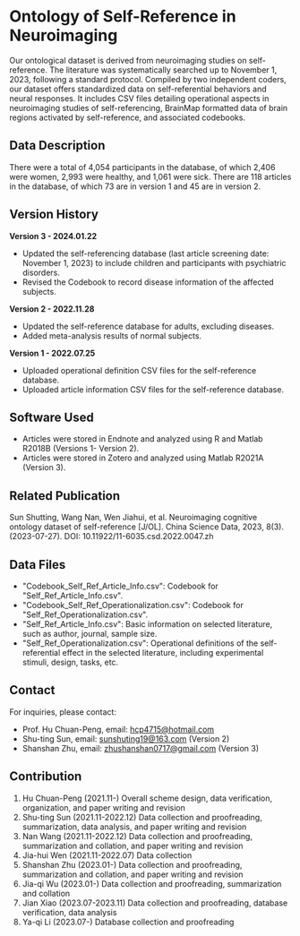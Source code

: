 # Ontology of Self-Reference in Neuroimaging

Our ontological dataset is derived from neuroimaging studies on self-reference. The literature was systematically searched up to November 1, 2023, following a standard protocol. Compiled by two independent coders, our dataset offers standardized data on self-referential behaviors and neural responses. It includes CSV files detailing operational aspects in neuroimaging studies of self-referencing, BrainMap formatted data of brain regions activated by self-reference, and associated codebooks.

## Data Description
There were a total of 4,054 participants in the database, of which 2,406 were women, 2,993 were healthy, and 1,061 were sick.
There are 118 articles in the database, of which 73 are in version 1 and 45 are in version 2.

## Version History
**Version 3 - 2024.01.22**
- Updated the self-referencing database (last article screening date: November 1, 2023) to include children and participants with psychiatric disorders.
- Revised the Codebook to record disease information of the affected subjects.

**Version 2 - 2022.11.28**
- Updated the self-reference database for adults, excluding diseases.
- Added meta-analysis results of normal subjects.

**Version 1 - 2022.07.25**
- Uploaded operational definition CSV files for the self-reference database.
- Uploaded article information CSV files for the self-reference database.

## Software Used
- Articles were stored in Endnote and analyzed using R and Matlab R2018B (Versions 1- Version 2).
- Articles were stored in Zotero and analyzed using Matlab R2021A (Version 3). 

## Related Publication
Sun Shutting, Wang Nan, Wen Jiahui, et al. Neuroimaging cognitive ontology dataset of self-reference [J/OL]. China Science Data, 2023, 8(3). (2023-07-27).
DOI: 10.11922/11-6035.csd.2022.0047.zh

## Data Files
- "Codebook_Self_Ref_Article_Info.csv": Codebook for "Self_Ref_Article_Info.csv".
- "Codebook_Self_Ref_Operationalization.csv": Codebook for "Self_Ref_Operationalization.csv".
- "Self_Ref_Article_Info.csv": Basic information on selected literature, such as author, journal, sample size.
- "Self_Ref_Operationalization.csv": Operational definitions of the self-referential effect in the selected literature, including experimental stimuli, design, tasks, etc.

## Contact
For inquiries, please contact:
- Prof. Hu Chuan-Peng, email: hcp4715@hotmail.com
- Shu-ting Sun, email: sunshuting19@163.com (Version 2)
- Shanshan Zhu, email: zhushanshan0717@gmail.com (Version 3)

## Contribution
1. Hu Chuan-Peng (2021.11-)
   Overall scheme design, data verification, organization, and paper writing and revision
2. Shu-ting Sun  (2021.11-2022.12)
   Data collection and proofreading, summarization, data analysis, and paper writing and revision 
3. Nan Wang (2021.11-2022.12)
   Data collection and proofreading, summarization and collation, and paper writing and revision 
4. Jia-hui Wen (2021.11-2022.07)
   Data collection
5. Shanshan Zhu (2023.01-)
   Data collection and proofreading, summarization and collation, and paper writing and revision
6. Jia-qi Wu (2023.01-)
   Data collection and proofreading, summarization and collation
7. Jian Xiao (2023.07-2023.11)
   Data collection and proofreading, database verification, data analysis
8. Ya-qi Li (2023.07-)
   Database collection and proofreading
